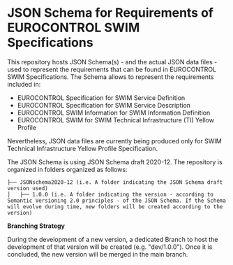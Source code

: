 # JSON Schema for Requirements of EUROCONTROL SWIM Specifications
This repository hosts JSON Schema(s) - and the actual JSON data files - used to represent the requirements that can be found in EUROCONTROL SWIM Specifications.
The Schema allows to represent the requirements included in:
 - EUROCONTROL Specification for SWIM Service Definition
 - EUROCONTROL Specification for SWIM Service Description
 - EUROCONTROL SWIM Information for SWIM Information Definition
 - EUROCONTROL SWIM for SWIM Technical Infrastructure (TI) Yellow Profile

Nevertheless, JSON data files are currently being produced only for SWIM Technical Infrastructure Yellow Profile Specification.  

The JSON Schema is using JSON Schema draft 2020-12.
The repository is organized in folders organized as follows:

```
├── JSONschema2020-12 (i.e. A folder indicating the JSON Schema draft version used)
│   ├── 1.0.0 (i.e. A folder indicating the version - according to Semantic Versioning 2.0 principles - of the JSON Schema. If the Schema will evolve during time, new folders will be created according to the version)
```

**Branching Strategy**

During the development of a new version, a dedicated Branch to host the development of that version will be created (e.g. "dev/1.0.0"). Once it is concluded, the new version will be merged in the main branch. 
